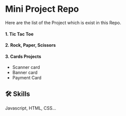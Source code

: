 
#  Mini Project Repo

Here are the list of the Project which is exist in this Repo.

#### 1. Tic Tac Toe  
#### 2. Rock, Paper, Scissors
#### 3. Cards Projects
- Scanner card 
- Banner card
- Payment Card
## 🛠 Skills
Javascript, HTML, CSS...

